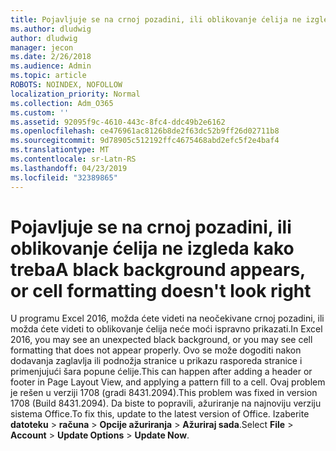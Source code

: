 ```yaml
---
title: Pojavljuje se na crnoj pozadini, ili oblikovanje ćelija ne izgleda kako treba
ms.author: dludwig
author: dludwig
manager: jecon
ms.date: 2/26/2018
ms.audience: Admin
ms.topic: article
ROBOTS: NOINDEX, NOFOLLOW
localization_priority: Normal
ms.collection: Adm_O365
ms.custom: ''
ms.assetid: 92095f9c-4610-443c-8fc4-ddc49b2e6162
ms.openlocfilehash: ce476961ac8126b8de2f63dc52b9ff26d02711b8
ms.sourcegitcommit: 9d78905c512192ffc4675468abd2efc5f2e4baf4
ms.translationtype: MT
ms.contentlocale: sr-Latn-RS
ms.lasthandoff: 04/23/2019
ms.locfileid: "32389865"
---
```

# <a name="a-black-background-appears-or-cell-formatting-doesnt-look-right"></a><span data-ttu-id="db41a-102">Pojavljuje se na crnoj pozadini, ili oblikovanje ćelija ne izgleda kako treba</span><span class="sxs-lookup"><span data-stu-id="db41a-102">A black background appears, or cell formatting doesn't look right</span></span>

<span data-ttu-id="db41a-103">U programu Excel 2016, možda ćete videti na neočekivane crnoj pozadini, ili možda ćete videti to oblikovanje ćelija neće moći ispravno prikazati.</span><span class="sxs-lookup"><span data-stu-id="db41a-103">In Excel 2016, you may see an unexpected black background, or you may see cell formatting that does not appear properly.</span></span> <span data-ttu-id="db41a-104">Ovo se može dogoditi nakon dodavanja zaglavlja ili podnožja stranice u prikazu rasporeda stranice i primenjujući šara popune ćelije.</span><span class="sxs-lookup"><span data-stu-id="db41a-104">This can happen after adding a header or footer in Page Layout View, and applying a pattern fill to a cell.</span></span> <span data-ttu-id="db41a-105">Ovaj problem je rešen u verziji 1708 (gradi 8431.2094).</span><span class="sxs-lookup"><span data-stu-id="db41a-105">This problem was fixed in version 1708 (Build 8431.2094).</span></span> <span data-ttu-id="db41a-106">Da biste to popravili, ažuriranje na najnoviju verziju sistema Office.</span><span class="sxs-lookup"><span data-stu-id="db41a-106">To fix this, update to the latest version of Office.</span></span> <span data-ttu-id="db41a-107">Izaberite **datoteku** \> **računa** \> **Opcije ažuriranja** \> **Ažuriraj sada**.</span><span class="sxs-lookup"><span data-stu-id="db41a-107">Select **File** \> **Account** \> **Update Options** \> **Update Now**.</span></span>
  

